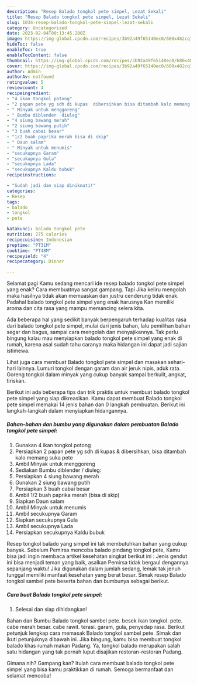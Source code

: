 ```yaml
---
description: "Resep Balado tongkol pete simpel, Lezat Sekali"
title: "Resep Balado tongkol pete simpel, Lezat Sekali"
slug: 1034-resep-balado-tongkol-pete-simpel-lezat-sekali
category: Uncategorized
date: 2023-02-04T00:13:45.200Z
image: https://img-global.cpcdn.com/recipes/3b92a49f65140ec0/680x482cq70/balado-tongkol-pete-simpel-foto-resep-utama.jpg
hideToc: false
enableToc: true
enableTocContent: false
thumbnail: https://img-global.cpcdn.com/recipes/3b92a49f65140ec0/680x482cq70/balado-tongkol-pete-simpel-foto-resep-utama.jpg
cover: https://img-global.cpcdn.com/recipes/3b92a49f65140ec0/680x482cq70/balado-tongkol-pete-simpel-foto-resep-utama.jpg
author: Admin
authorAv: notfound
ratingvalue: 5
reviewcount: 4
recipeingredient:
- "4 ikan tongkol potong"
- "2 papan pete yg sdh di kupas  dibersihkan bisa ditambah kalo memang suka pete"
- " Minyak untuk menggoreng"
- " Bumbu diblender  diuleg"
- "4 siung bawang merah"
- "2 siung bawang putih"
- "3 buah cabai besar"
- "1/2 buah paprika merah bisa di skip"
- " Daun salam"
- " Minyak untuk menumis"
- "secukupnya Garam"
- "secukupnya Gula"
- "secukupnya Lada"
- "secukupnya Kaldu bubuk"
recipeinstructions:

- "Sudah jadi dan siap dinikmati!"
categories:
- Resep
tags:
- balado
- tongkol
- pete

katakunci: balado tongkol pete 
nutrition: 275 calories
recipecuisine: Indonesian
preptime: "PT31M"
cooktime: "PT48M"
recipeyield: "4"
recipecategory: Dinner

---
```



Selamat pagi Kamu sedang mencari ide resep balado tongkol pete simpel yang enak? Cara membuatnya sangat gampang. Tapi Jika keliru mengolah maka hasilnya tidak akan memuaskan dan justru cenderung tidak enak. Padahal balado tongkol pete simpel yang enak harusnya Kan memiliki aroma dan cita rasa yang mampu memancing selera kita.


Ada beberapa hal yang sedikit banyak berpengaruh terhadap kualitas rasa dari balado tongkol pete simpel, mulai dari jenis bahan, lalu pemilihan bahan segar dan bagus, sampai cara mengolah dan menyajikannya. Tak perlu bingung kalau mau menyiapkan balado tongkol pete simpel yang enak di rumah, karena asal sudah tahu caranya maka hidangan ini dapat jadi sajian istimewa.

Lihat juga cara membuat Balado tongkol pete simpel dan masakan sehari-hari lainnya. Lumuri tongkol dengan garam dan air jeruk nipis, aduk rata. Goreng tongkol dalam minyak yang cukup banyak sampai berkulit, angkat, tiriskan.


Berikut ini ada beberapa tips dan trik praktis untuk membuat balado tongkol pete simpel yang siap dikreasikan. Kamu dapat membuat Balado tongkol pete simpel memakai 14 jenis bahan dan 0 langkah pembuatan. Berikut ini langkah-langkah dalam menyiapkan hidangannya.

<!--inarticleads1-->

##### Bahan-bahan dan bumbu yang digunakan dalam pembuatan Balado tongkol pete simpel:

1. Gunakan 4 ikan tongkol potong
1. Persiapkan 2 papan pete yg sdh di kupas &amp; dibersihkan, bisa ditambah kalo memang suka pete
1. Ambil  Minyak untuk menggoreng
1. Sediakan  Bumbu diblender / diuleg:
1. Persiapkan 4 siung bawang merah
1. Gunakan 2 siung bawang putih
1. Persiapkan 3 buah cabai besar
1. Ambil 1/2 buah paprika merah (bisa di skip)
1. Siapkan  Daun salam
1. Ambil  Minyak untuk menumis
1. Ambil secukupnya Garam
1. Siapkan secukupnya Gula
1. Ambil secukupnya Lada
1. Persiapkan secukupnya Kaldu bubuk


Resep tongkol balado yang simpel ini tak membutuhkan bahan yang cukup banyak. Sebelum Pemirsa mencoba balado pindang tongkol pete, Kamu bisa jadi ingin membaca artikel kesehatan singkat berikut ini : Jenis gendut ini bisa menjadi teman yang baik, asalkan Pemirsa tidak bergaul dengannya sepanjang waktu! Jika digunakan dalam jumlah sedang, lemak tak jenuh tunggal memiliki manfaat kesehatan yang berat besar. Simak resep Balado tongkol sambel pete beserta bahan dan bumbunya sebagai berikut. 

<!--inarticleads2-->

##### Cara buat Balado tongkol pete simpel:


1. Selesai dan siap dihidangkan!

Bahan dan Bumbu Balado tongkol sambel pete. besek ikan tongkol. pete. cabe merah besar. cabe rawit. terasi. garam, gula, penyedap rasa. Berikut petunjuk lengkap cara memasak Balado tongkol sambel pete. Simak dan ikuti petunjuknya dibawah ini. Jika bingung, kamu bisa membuat tongkol balado khas rumah makan Padang. Ya, tongkol balado merupakan salah satu hidangan yang tak pernah luput disajikan restoran-restoran Padang. 

Gimana nih? Gampang kan? Itulah cara membuat balado tongkol pete simpel yang bisa kamu praktikkan di rumah. Semoga bermanfaat dan selamat mencoba!
